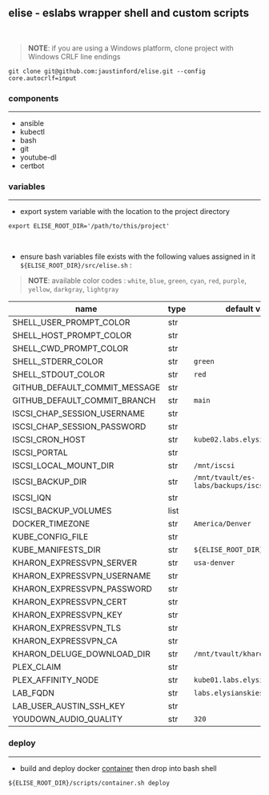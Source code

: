 ## elise - eslabs wrapper shell and custom scripts
<br />

> **NOTE**: if you are using a Windows platform, clone project with Windows CRLF line endings
```
git clone git@github.com:jaustinford/elise.git --config core.autocrlf=input
```

### components
---

- ansible
- kubectl
- bash
- git
- youtube-dl
- certbot

### variables
---

- export system variable with the location to the project directory
```
export ELISE_ROOT_DIR='/path/to/this/project'
```
<br />

- ensure bash variables file exists with the following values assigned in it
`${ELISE_ROOT_DIR}/src/elise.sh` :
> **NOTE**: available color codes : `white`, `blue`, `green`, `cyan`, `red`, `purple`, `yellow`, `darkgray`, `lightgray`

| name                          | type | default value                              | base64 |
|-------------------------------|------|--------------------------------------------| -------|
| SHELL_USER_PROMPT_COLOR       | str  |                                            |        |
| SHELL_HOST_PROMPT_COLOR       | str  |                                            |        |
| SHELL_CWD_PROMPT_COLOR        | str  |                                            |        |
| SHELL_STDERR_COLOR            | str  | `green`                                    |        |
| SHELL_STDOUT_COLOR            | str  | `red`                                      |        |
| GITHUB_DEFAULT_COMMIT_MESSAGE | str  |                                            |        |
| GITHUB_DEFAULT_COMMIT_BRANCH  | str  | `main`                                     |        |
| ISCSI_CHAP_SESSION_USERNAME   | str  |                                            |        |
| ISCSI_CHAP_SESSION_PASSWORD   | str  |                                            |        |
| ISCSI_CRON_HOST               | str  | `kube02.labs.elysianskies.com`             |        |
| ISCSI_PORTAL                  | str  |                                            |        |
| ISCSI_LOCAL_MOUNT_DIR         | str  | `/mnt/iscsi`                               |        |
| ISCSI_BACKUP_DIR              | str  | `/mnt/tvault/es-labs/backups/iscsi_volume` |        |
| ISCSI_IQN                     | str  |                                            |        |
| ISCSI_BACKUP_VOLUMES          | list |                                            |        |
| DOCKER_TIMEZONE               | str  | `America/Denver`                           |        |
| KUBE_CONFIG_FILE              | str  |                                            |        |
| KUBE_MANIFESTS_DIR            | str  | `${ELISE_ROOT_DIR}/manifests`              |        |
| KHARON_EXPRESSVPN_SERVER      | str  | `usa-denver`                               |        |
| KHARON_EXPRESSVPN_USERNAME    | str  |                                            | `true` |
| KHARON_EXPRESSVPN_PASSWORD    | str  |                                            | `true` |
| KHARON_EXPRESSVPN_CERT        | str  |                                            | `true` |
| KHARON_EXPRESSVPN_KEY         | str  |                                            | `true` |
| KHARON_EXPRESSVPN_TLS         | str  |                                            | `true` |
| KHARON_EXPRESSVPN_CA          | str  |                                            | `true` |
| KHARON_DELUGE_DOWNLOAD_DIR    | str  | `/mnt/tvault/kharon`                       |        |
| PLEX_CLAIM                    | str  |                                            |        |
| PLEX_AFFINITY_NODE            | str  | `kube01.labs.elysianskies.com`             |        |
| LAB_FQDN                      | str  | `labs.elysianskies.com`                    |        |
| LAB_USER_AUSTIN_SSH_KEY       | str  |                                            | `true` |
| YOUDOWN_AUDIO_QUALITY         | str  | `320`                                      |        |

### deploy
---

- build and deploy docker [container](https://github.com/jaustinford/elise/blob/main/scripts/container.sh) then drop into bash shell
```
${ELISE_ROOT_DIR}/scripts/container.sh deploy
```
